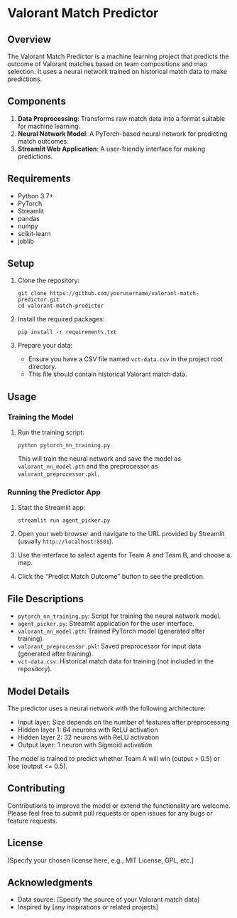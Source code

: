 # Valorant Match Predictor

## Overview

The Valorant Match Predictor is a machine learning project that predicts the outcome of Valorant matches based on team compositions and map selection. It uses a neural network trained on historical match data to make predictions.

## Components

1. **Data Preprocessing**: Transforms raw match data into a format suitable for machine learning.
2. **Neural Network Model**: A PyTorch-based neural network for predicting match outcomes.
3. **Streamlit Web Application**: A user-friendly interface for making predictions.

## Requirements

- Python 3.7+
- PyTorch
- Streamlit
- pandas
- numpy
- scikit-learn
- joblib

## Setup

1. Clone the repository:
   ```
   git clone https://github.com/yourusername/valorant-match-predictor.git
   cd valorant-match-predictor
   ```

2. Install the required packages:
   ```
   pip install -r requirements.txt
   ```

3. Prepare your data:
   - Ensure you have a CSV file named `vct-data.csv` in the project root directory.
   - This file should contain historical Valorant match data.

## Usage

### Training the Model

1. Run the training script:
   ```
   python pytorch_nn_training.py
   ```
   This will train the neural network and save the model as `valorant_nn_model.pth` and the preprocessor as `valorant_preprocessor.pkl`.

### Running the Predictor App

1. Start the Streamlit app:
   ```
   streamlit run agent_picker.py
   ```

2. Open your web browser and navigate to the URL provided by Streamlit (usually `http://localhost:8501`).

3. Use the interface to select agents for Team A and Team B, and choose a map.

4. Click the "Predict Match Outcome" button to see the prediction.

## File Descriptions

- `pytorch_nn_training.py`: Script for training the neural network model.
- `agent_picker.py`: Streamlit application for the user interface.
- `valorant_nn_model.pth`: Trained PyTorch model (generated after training).
- `valorant_preprocessor.pkl`: Saved preprocessor for input data (generated after training).
- `vct-data.csv`: Historical match data for training (not included in the repository).

## Model Details

The predictor uses a neural network with the following architecture:
- Input layer: Size depends on the number of features after preprocessing
- Hidden layer 1: 64 neurons with ReLU activation
- Hidden layer 2: 32 neurons with ReLU activation
- Output layer: 1 neuron with Sigmoid activation

The model is trained to predict whether Team A will win (output > 0.5) or lose (output <= 0.5).

## Contributing

Contributions to improve the model or extend the functionality are welcome. Please feel free to submit pull requests or open issues for any bugs or feature requests.

## License

[Specify your chosen license here, e.g., MIT License, GPL, etc.]

## Acknowledgments

- Data source: [Specify the source of your Valorant match data]
- Inspired by [any inspirations or related projects]

